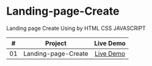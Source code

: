 # Landing-page-Create
Landing page Create Using by HTML CSS JAVASCRIPT

|  #  |                                                           Project                                                           |                                           Live Demo                                           |
| :-: | :-------------------------------------------------------------------------------------------------------------------------: | :-------------------------------------------------------------------------------------------: |
| 01  |   Landing-page-Create      | [Live Demo](https://iariful.github.io/Landing-page-Create/)






